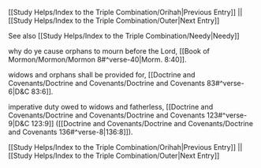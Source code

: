 [[Study Helps/Index to the Triple Combination/Orihah|Previous Entry]]  ||  [[Study Helps/Index to the Triple Combination/Outer|Next Entry]]

 See also [[Study Helps/Index to the Triple Combination/Needy|Needy]]

 why do ye cause orphans to mourn before the Lord, [[Book of Mormon/Mormon/Mormon 8#^verse-40|Morm. 8:40]].

 widows and orphans shall be provided for, [[Doctrine and Covenants/Doctrine and Covenants/Doctrine and Covenants 83#^verse-6|D&C 83:6]].

 imperative duty owed to widows and fatherless, [[Doctrine and Covenants/Doctrine and Covenants/Doctrine and Covenants 123#^verse-9|D&C 123:9]] ([[Doctrine and Covenants/Doctrine and Covenants/Doctrine and Covenants 136#^verse-8|136:8]]).

[[Study Helps/Index to the Triple Combination/Orihah|Previous Entry]]  ||  [[Study Helps/Index to the Triple Combination/Outer|Next Entry]]